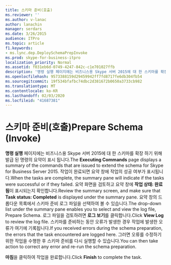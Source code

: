 ```yaml
---
title: 스키마 준비(호출)
ms.reviewer: ''
ms.author: v-lanac
author: lanachin
manager: serdars
ms.date: 3/26/2015
audience: ITPro
ms.topic: article
f1.keywords:
- ms.lync.dep.DeploySchemaPrepInvoke
ms.prod: skype-for-business-itpro
localization_priority: Normal
ms.assetid: f031eb6d-0749-4247-842c-c1e701027ffb
description: '명령 실행 페이지에는 비즈니스용 Skype 서버 2015에 대 한 스키마를 확장 하기 위해 발급 된 명령의 요약이 표시 됩니다. 작업이 완료되면 요약 창에 작업의 성공 여부가 표시됩니다. 요약 화면을 검토하고 요약 창에 작업 상태: 완료됨이 표시되는지 확인합니다. 요약 창의 드롭다운 목록에서 스키마 준비 로그 파일을 선택하여 볼 수 있습니다. 로그 파일을 검토하려면 로그 보기를 클릭합니다. 스키마를 준비하는 동안 오류가 발생한 경우 작업에 발생한 오류가 여기에 기록됩니다. 그러면 오류를 수정하기 위한 작업을 수행한 후 스키마 준비를 다시 실행할 수 있습니다.'
ms.openlocfilehash: 9573388159d29459942ff7fd8717fe6db304fb54
ms.sourcegitcommit: 19f534bfafbc74dbc2d381672b0650a3733cb982
ms.translationtype: MT
ms.contentlocale: ko-KR
ms.lasthandoff: 02/03/2020
ms.locfileid: "41687381"
---
```

# <a name="prepare-schema-invoke"></a><span data-ttu-id="db9f6-109">스키마 준비(호출)</span><span class="sxs-lookup"><span data-stu-id="db9f6-109">Prepare Schema (Invoke)</span></span>
 
<span data-ttu-id="db9f6-110">**명령 실행** 페이지에는 비즈니스용 Skype 서버 2015에 대 한 스키마를 확장 하기 위해 발급 된 명령의 요약이 표시 됩니다.</span><span class="sxs-lookup"><span data-stu-id="db9f6-110">The **Executing Commands** page displays a summary of the commands that are issued to extend the schema for Skype for Business Server 2015.</span></span> <span data-ttu-id="db9f6-111">작업이 완료되면 요약 창에 작업의 성공 여부가 표시됩니다.</span><span class="sxs-lookup"><span data-stu-id="db9f6-111">When the tasks are complete, the summary pane will indicate if the tasks were successful or if they failed.</span></span> <span data-ttu-id="db9f6-112">요약 화면을 검토하고 요약 창에 **작업 상태: 완료됨**이 표시되는지 확인합니다.</span><span class="sxs-lookup"><span data-stu-id="db9f6-112">Review the summary screen, and make sure that **Task status: Completed** is displayed under the summary pane.</span></span> <span data-ttu-id="db9f6-113">요약 창의 드롭다운 목록에서 스키마 준비 로그 파일을 선택하여 볼 수 있습니다.</span><span class="sxs-lookup"><span data-stu-id="db9f6-113">The drop-down list under the summary pane enables you to select and view the log file, Prepare Schema.</span></span> <span data-ttu-id="db9f6-114">로그 파일을 검토하려면 **로그 보기**를 클릭합니다.</span><span class="sxs-lookup"><span data-stu-id="db9f6-114">Click **View Log** to review the log file.</span></span> <span data-ttu-id="db9f6-115">스키마를 준비하는 동안 오류가 발생한 경우 작업에 발생한 오류가 여기에 기록됩니다.</span><span class="sxs-lookup"><span data-stu-id="db9f6-115">If you received errors during the schema preparation, the errors that the task encountered are logged here.</span></span> <span data-ttu-id="db9f6-116">그러면 오류를 수정하기 위한 작업을 수행한 후 스키마 준비를 다시 실행할 수 있습니다.</span><span class="sxs-lookup"><span data-stu-id="db9f6-116">You can then take action to correct any error and re-run the schema preparation.</span></span>
  
<span data-ttu-id="db9f6-117">**마침**을 클릭하여 작업을 완료합니다.</span><span class="sxs-lookup"><span data-stu-id="db9f6-117">Click **Finish** to complete the task.</span></span>
  

